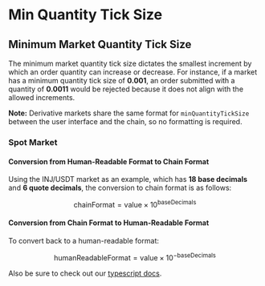 # Min Quantity Tick Size

## Minimum Market Quantity Tick Size

The minimum market quantity tick size dictates the smallest increment by which an order quantity can increase or decrease. For instance, if a market has a minimum quantity tick size of **0.001**, an order submitted with a quantity of **0.0011** would be rejected because it does not align with the allowed increments.

**Note:** Derivative markets share the same format for `minQuantityTickSize` between the user interface and the chain, so no formatting is required.

### Spot Market

#### Conversion from Human-Readable Format to Chain Format

Using the INJ/USDT market as an example, which has **18 base decimals** and **6 quote decimals**, the conversion to chain format is as follows:

$$\text{chainFormat} = \text{value} \times 10^{\text{baseDecimals}}$$

#### Conversion from Chain Format to Human-Readable Format

To convert back to a human-readable format:

$$\text{humanReadableFormat} = \text{value} \times 10^{-\text{baseDecimals}}$$

Also be sure to check out our [typescript docs](https://docs.ts.injective.network/calculations/min-quantity-tick-size).
